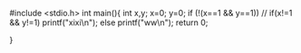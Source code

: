 #include <stdio.h>
int main(){
    int x,y;
    x=0;
    y=0;
	if (!(x==1 && y==1))
	// if(x!=1 && y!=1)
	 printf("xixi\n");
	 else
	 printf("ww\n");
return 0; 

}  
